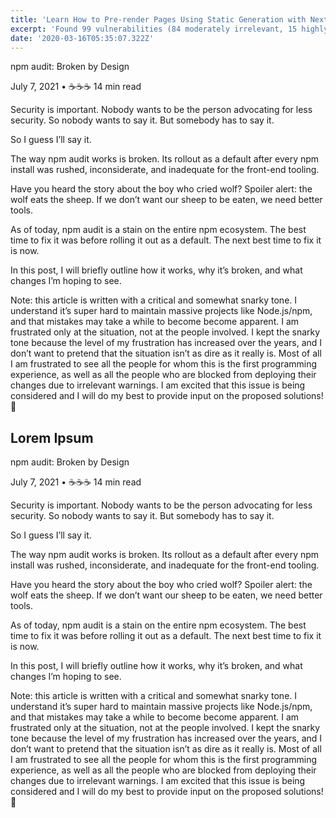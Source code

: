 ```yaml
---
title: 'Learn How to Pre-render Pages Using Static Generation with Next.js'
excerpt: 'Found 99 vulnerabilities (84 moderately irrelevant, 15 highly irrelevant)'
date: '2020-03-16T05:35:07.322Z'
---
```


npm audit: Broken by Design

July 7, 2021 • ☕️☕️☕️ 14 min read

Security is important. Nobody wants to be the person advocating for less security. So nobody wants to say it. But somebody has to say it.

So I guess I’ll say it.

The way npm audit works is broken. Its rollout as a default after every npm install was rushed, inconsiderate, and inadequate for the front-end tooling.

Have you heard the story about the boy who cried wolf? Spoiler alert: the wolf eats the sheep. If we don’t want our sheep to be eaten, we need better tools.

As of today, npm audit is a stain on the entire npm ecosystem. The best time to fix it was before rolling it out as a default. The next best time to fix it is now.

In this post, I will briefly outline how it works, why it’s broken, and what changes I’m hoping to see.

Note: this article is written with a critical and somewhat snarky tone. I understand it’s super hard to maintain massive projects like Node.js/npm, and that mistakes may take a while to become become apparent. I am frustrated only at the situation, not at the people involved. I kept the snarky tone because the level of my frustration has increased over the years, and I don’t want to pretend that the situation isn’t as dire as it really is. Most of all I am frustrated to see all the people for whom this is the first programming experience, as well as all the people who are blocked from deploying their changes due to irrelevant warnings. I am excited that this issue is being considered and I will do my best to provide input on the proposed solutions! 💜

## Lorem Ipsum

npm audit: Broken by Design

July 7, 2021 • ☕️☕️☕️ 14 min read

Security is important. Nobody wants to be the person advocating for less security. So nobody wants to say it. But somebody has to say it.

So I guess I’ll say it.

The way npm audit works is broken. Its rollout as a default after every npm install was rushed, inconsiderate, and inadequate for the front-end tooling.

Have you heard the story about the boy who cried wolf? Spoiler alert: the wolf eats the sheep. If we don’t want our sheep to be eaten, we need better tools.

As of today, npm audit is a stain on the entire npm ecosystem. The best time to fix it was before rolling it out as a default. The next best time to fix it is now.

In this post, I will briefly outline how it works, why it’s broken, and what changes I’m hoping to see.

Note: this article is written with a critical and somewhat snarky tone. I understand it’s super hard to maintain massive projects like Node.js/npm, and that mistakes may take a while to become become apparent. I am frustrated only at the situation, not at the people involved. I kept the snarky tone because the level of my frustration has increased over the years, and I don’t want to pretend that the situation isn’t as dire as it really is. Most of all I am frustrated to see all the people for whom this is the first programming experience, as well as all the people who are blocked from deploying their changes due to irrelevant warnings. I am excited that this issue is being considered and I will do my best to provide input on the proposed solutions! 💜
